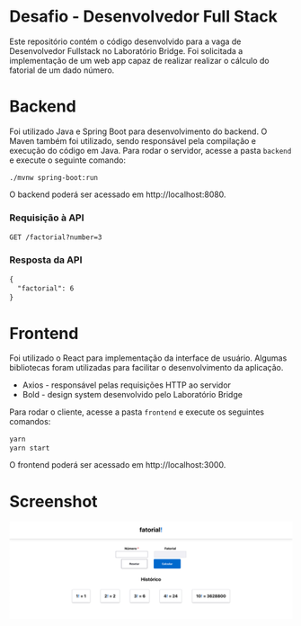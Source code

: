 # Desafio - Desenvolvedor Full Stack

Este repositório contém o código desenvolvido para a vaga de Desenvolvedor Fullstack no Laboratório Bridge. Foi solicitada a implementação de um web app capaz de realizar realizar o cálculo do fatorial de um dado número.

# Backend

Foi utilizado Java e Spring Boot para desenvolvimento do backend. O Maven também foi utilizado, sendo responsável pela compilação e execução do código em Java. Para rodar o servidor, acesse a pasta `backend` e execute o seguinte comando:

```
./mvnw spring-boot:run
```

O backend poderá ser acessado em http://localhost:8080.

### Requisição à API

```
GET /factorial?number=3
```

### Resposta da API

```
{
  "factorial": 6
}
```

# Frontend

Foi utilizado o React para implementação da interface de usuário. Algumas bibliotecas foram utilizadas para facilitar o desenvolvimento da aplicação.

- Axios - responsável pelas requisições HTTP ao servidor
- Bold - design system desenvolvido pelo Laboratório Bridge

Para rodar o cliente, acesse a pasta `frontend` e execute os seguintes comandos:

```
yarn
yarn start
```

O frontend poderá ser acessado em http://localhost:3000.

# Screenshot

![](/screens/factorial.png)
